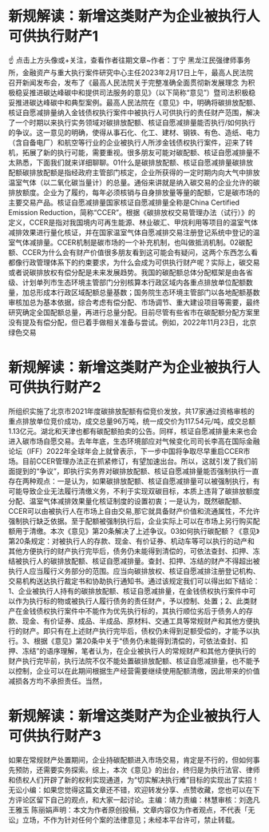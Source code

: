 # 新规解读：新增这类财产为企业被执行人可供执行财产1

☝ 点击上方头像或+关注，查看作者往期文章~作者：丁宁 黑龙江民强律师事务所，金融资产与重大执行案件研究中心主任2023年2月17日上午，最高人民法院召开新闻发布会，发布了《最高人民法院关于完整准确全面贯彻新发展理念 为积极稳妥推进碳达峰碳中和提供司法服务的意见》（以下简称“意见”）暨司法积极稳妥推进碳达峰碳中和典型案例。最高人民法院在《意见》中，明确将碳排放配额、核证自愿减排量纳入金钱债权执行案件中被执行人可供执行的责任财产范围，解决了一个时期以来执行实务领域对碳排放配额、核证自愿减排量能否执行/如何执行的争议。这一意见的明确，使得从事石化、化工、建材、钢铁、有色、造纸、电力（含自备电厂）和航空等行业的企业被执行人所涉金钱债权执行案件，迎来了转机，拓展了新的执行可能，需要重视。很多朋友可能对碳配额、核证自愿减排量不太熟悉，下面我们就来详细聊聊。01什么是碳排放配额、核证自愿减排量碳排放配额碳排放配额是指经政府主管部门核定，企业所获得的一定时期内向大气中排放温室气体（以二氧化碳当量计）的总量。通俗来讲就是纳入碳交易的企业允许的碳排放额度。企业为了履约，每年必须核销与自身排放量等量的配额，它是碳市场的主要交易产品。核证自愿减排量国家核证自愿减排量全称是China Certified Emission Reduction，简称“CCER”。根据《碳排放权交易管理办法（试行）》的定义，CCER是指对我国境内可再生能源、林业碳汇、甲烷利用等项目的温室气体减排效果进行量化核证，并在国家温室气体自愿减排交易注册登记系统中登记的温室气体减排量。CCER机制是碳市场的一个补充机制，也叫做抵消机制。02碳配额、CCER为什么会有财产价值很多朋友看到这可能会有疑问，这两个东西怎么看都像行政管理体系下的约束要求，为什么会成为可供执行财产呢？实际上，碳交易或者说碳排放权有偿分配是未来发展趋势。我国的碳配额总体分配框架是由各省级、计划单列市生态环境主管部门分别核算本行政区域内各重点排放单位配额数量，加总形成本行政区域配额总量基数；国务院生态环境主管部门以各地配额基数审核加总为基本依据，综合考虑有偿分配、市场调节、重大建设项目等需要，最终研究确定全国配额总量，再进行总量分配。目前尽管有些省市在碳配额分配方案里没有提及有偿分配，但已着手做相关准备与尝试。例如，2022年11月23日，北京绿色交易

# 新规解读：新增这类财产为企业被执行人可供执行财产2

所组织实施了北京市2021年度碳排放配额有偿竞价发放，共17家通过资格审核的重点排放单位竞价成功，成交总量96万吨，统一成交价为117.54元/吨，成交总额1.13亿元。湖北和天津也都有碳配额拍卖的公告。同样，核证自愿减排量未来也会进入碳市场自愿交易。去年年底，生态环境部应对气候变化司司长李高在国际金融论坛（IFF）2022年全球年会上就曾表示，下一步中国将争取尽早重启CCER市场。目前CCER管理办法正在抓紧修订，有望加速出台。所以，这就引发了我们前面提到的“争议”，即执行实务界对碳排放配额、核证自愿减排量能否强制执行一直存在两种观点：一是认为，如果碳排放配额、核证自愿减排量可以被强制执行，有可能导致企业无法履行清缴义务，不利于实现双碳目标，本质上违背了碳排放额度分配、温室气体减排效果量化核证制度的设置初衷；一是认为，既然碳配额、CCER可以由被执行人在市场上自由交易,那它就具备财产价值和流通属性，不允许强制执行缺乏依据。至于配额被强制执行后，企业实际上可以在市场上另行购买配额用于清缴。本次《意见》第20条解决了上述争议。03如何执行碳配额？《意见》第20条规定：对被执行人的存款、现金、有价证券、机动车等可以执行的动产和其他方便执行的财产执行完毕后，债务仍未能得到清偿的，可依法查封、扣押、冻结被执行人的碳排放配额、核证自愿减排量。查封、扣押、冻结的财产不得超出被执行人应当履行义务部分的范围。应当向碳排放权、核证自愿减排注册登记机构、交易机构送达执行裁定书和协助执行通知书。通过该规定我们可以得出如下结论：1、企业被执行人持有的碳排放配额、核证自愿减排量，在金钱债权执行案件中可以作为执行标的物或被执行人履行债务的责任财产，予以控制、处置；2、此类财产在金钱债权执行案件中不能作为优先执行标的，其执行顺位劣后于债务人的存款、现金、有价证券、成品、半成品、原材料、交通工具等常规财产和其他方便执行的财产。即只有在上述财产执行完毕后，债权仍未得到足额受偿的，才能予以执行。3、根据《意见》第20条中关于“债务仍未能得到清偿的，可依法查封、扣押、冻结”的语序理解，笔者认为，在企业被执行人的常规财产和其他方便执行的财产执行完毕前，执行法院不仅不能处置碳排放配额、核证自愿减排量，也不能予以控制，企业可以在此期间根据生产经营需要继续使用配额清缴，因此带来的价值减损各方均不承担责任。当然，

# 新规解读：新增这类财产为企业被执行人可供执行财产3

如果在常规财产处置期间，企业持碳配额进入市场交易，肯定是不行的，但如何事先预防，还需要实务探索。综上，本次《意见》的出台，终归是为执行法官、律师和债权人们开辟了新的权利实现通道，为“切实解决执行难”目标的实现出了实招！无讼小编：如果您觉得这篇文章还不错，欢迎转发分享、点赞收藏，您也可以在下方评论区留下自己的观点，和大家一起讨论。主编：靖力责编：林慧审核：刘逸凡 王雅玉 陈丽娟声明：本文为作者原创投稿，文章内容仅为作者观点，不代表「无讼」立场，不作为针对任何个案的法律意见；未经本平台许可，禁止转载。

